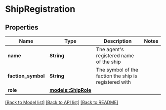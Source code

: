 # ShipRegistration

## Properties

Name | Type | Description | Notes
------------ | ------------- | ------------- | -------------
**name** | **String** | The agent's registered name of the ship | 
**faction_symbol** | **String** | The symbol of the faction the ship is registered with | 
**role** | [**models::ShipRole**](ShipRole.md) |  | 

[[Back to Model list]](../README.md#documentation-for-models) [[Back to API list]](../README.md#documentation-for-api-endpoints) [[Back to README]](../README.md)


